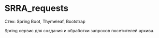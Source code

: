 # SRRA_requests
Стек: Spring Boot, Thymeleaf, Bootstrap

Spring сервис для создания и обработки запросов посетителей архива.

